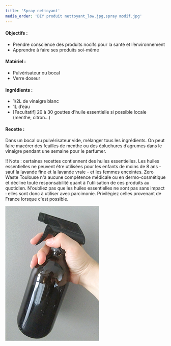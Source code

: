 ```yaml
---
title: 'Spray nettoyant'
media_order: 'DIY produit nettoyant_low.jpg,spray modif.jpg'
---
```


#### Objectifs :
* Prendre conscience des produits nocifs pour la santé et l’environnement
* Apprendre à faire ses produits soi-même

#### Matériel :

* Pulvérisateur ou bocal
* Verre doseur

#### Ingrédients :

* 1/2L de vinaigre blanc
* 1L d’eau
* [Facultatif] 20 à 30 gouttes d'huile essentielle si possible locale (menthe, citron...)

#### Recette :

Dans un bocal ou pulvérisateur vide, mélanger tous les ingrédients.
On peut faire macérer des feuilles de menthe ou des épluchures d’agrumes dans le vinaigre pendant une semaine pour le parfumer.

!! Note : certaines recettes contiennent des huiles essentielles. Les huiles essentielles ne peuvent être utilisées pour les enfants de moins de 8 ans - sauf la lavande fine et la lavande vraie - et les femmes enceintes. Zero Waste Toulouse n'a aucune compétence médicale ou en dermo-cosmétique et décline toute responsabilité quant à l'utilisation de ces produits au quotidien. N'oubliez pas que les huiles essentielles ne sont pas sans impact : elles sont donc à utiliser avec parcimonie. Privilégiez celles provenant de France lorsque c'est possible.

![](spray%20modif.jpg)